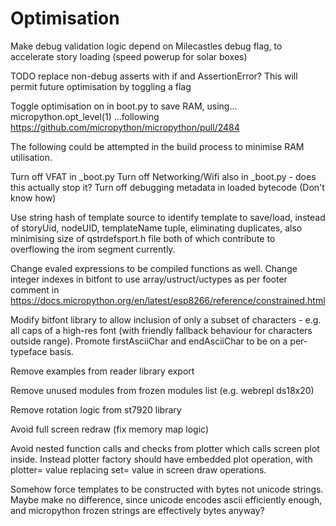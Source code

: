 # Optimisation

Make debug validation logic depend on Milecastles debug flag, to accelerate story loading (speed powerup for solar boxes)

TODO replace non-debug asserts with if and AssertionError? This will permit future optimisation by toggling a flag

Toggle optimisation on in boot.py to save RAM, using...
micropython.opt_level(1) 
...following https://github.com/micropython/micropython/pull/2484

The following could be attempted in the build process to minimise RAM utilisation.

Turn off VFAT in _boot.py
Turn off Networking/Wifi also in _boot.py - does this actually stop it?
Turn off debugging metadata in loaded bytecode (Don't know how)

Use string hash of template source to identify template to save/load, instead of storyUid, nodeUID, templateName tuple, eliminating duplicates, also minimising size of qstrdefsport.h file both of which contribute to overflowing the irom segment currently.

Change evaled expressions to be compiled functions as well.
Change integer indexes in bitfont to use array/ustruct/uctypes as per footer comment in https://docs.micropython.org/en/latest/esp8266/reference/constrained.html

Modify bitfont library to allow inclusion of only a subset of characters - e.g. all caps of a high-res font (with friendly fallback behaviour for characters outside range). Promote firstAsciiChar and endAsciiChar to be on a per-typeface basis.

Remove examples from reader library export

Remove unused modules from frozen modules list (e.g. webrepl ds18x20)

Remove rotation logic from st7920 library

Avoid full screen redraw (fix memory map logic)

Avoid nested function calls and checks from plotter which calls screen plot inside. Instead plotter factory should have embedded plot operation, with plotter= value replacing set= value in screen draw operations.

Somehow force templates to be constructed with bytes not unicode strings. Maybe make no difference, since unicode encodes ascii efficiently enough, and micropython frozen strings are effectively bytes anyway?
